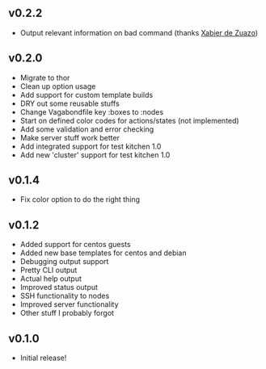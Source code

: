 ## v0.2.2
* Output relevant information on bad command (thanks [Xabier de Zuazo](https://github.com/zuazo))

## v0.2.0
* Migrate to thor
* Clean up option usage
* Add support for custom template builds
* DRY out some reusable stuffs
* Change Vagabondfile key :boxes to :nodes
* Start on defined color codes for actions/states (not implemented)
* Add some validation and error checking
* Make server stuff work better
* Add integrated support for test kitchen 1.0
* Add new 'cluster' support for test kitchen 1.0

## v0.1.4
* Fix color option to do the right thing

## v0.1.2
* Added support for centos guests
* Added new base templates for centos and debian
* Debugging output support
* Pretty CLI output
* Actual help output
* Improved status output
* SSH functionality to nodes
* Improved server functionality
* Other stuff I probably forgot

## v0.1.0
* Initial release!
